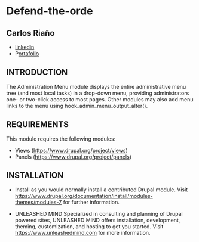 # Defend-the-orde

## Carlos Riaño
   
* [linkedin ](www.linkedin.com/in/carlosedu1234/)
* P[ortafolio](http://127.0.0.1:5500/index.html#/)

## INTRODUCTION

The Administration Menu module displays the entire administrative menu tree
(and most local tasks) in a drop-down menu, providing administrators one- or
two-click access to most pages.  Other modules may also add menu links to the
menu using hook_admin_menu_output_alter().


## REQUIREMENTS

This module requires the following modules:

* Views (https://www.drupal.org/project/views)
* Panels (https://www.drupal.org/project/panels)


## INSTALLATION
 
* Install as you would normally install a contributed Drupal module. Visit
  https://www.drupal.org/documentation/install/modules-themes/modules-7 for
  further information.

* UNLEASHED MIND
  Specialized in consulting and planning of Drupal powered sites, UNLEASHED MIND
  offers installation, development, theming, customization, and hosting to get
  you started. Visit https://www.unleashedmind.com for more information.
